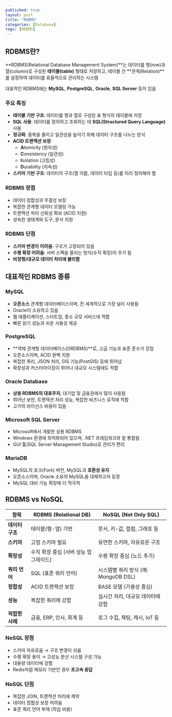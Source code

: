 ```yaml
---
published: true
layout: post
title: "RDBMS"
categories: [Database]
tags: [RDBMS]
---
```


## RDBMS란?

**RDBMS(Relational Database Management System)**는 데이터를 행(row)과 열(column)로 구성된 **테이블(table)** 형태로 저장하고, 테이블 간 **관계(Relation)**를 설정하여 데이터를 효율적으로 관리하는 시스템

대표적인 RDBMS에는 **MySQL**, **PostgreSQL**, **Oracle**, **SQL Server** 등이 있음

### 주요 특징

- **테이블 기반 구조**: 데이터를 행과 열로 구성된 표 형식의 테이블에 저장
- **SQL 사용**: 데이터를 정의하고 조회하는 데 **SQL(Structured Query Language)** 사용
- **정규화**: 중복을 줄이고 일관성을 높이기 위해 데이터 구조를 나누는 방식
- **ACID 트랜잭션 보장**:
  - **A**tomicity (원자성)
  - **C**onsistency (일관성)
  - **I**solation (고립성)
  - **D**urability (지속성)
- **스키마 기반 구조**: 데이터의 구조(열 이름, 데이터 타입 등)를 미리 정의해야 함

### RDBMS 장점

- 데이터 정합성과 무결성 보장
- 복잡한 관계형 데이터 모델링 가능
- 트랜잭션 처리 신뢰성 확보 (ACID 지원)
- 성숙한 생태계와 도구, 문서 지원

### RDBMS 단점

- **스키마 변경이 어려움**: 구조가 고정되어 있음
- **수평 확장 어려움**: 서버 스펙을 올리는 방식(수직 확장)이 주가 됨
- **비정형/대규모 데이터 처리에 불리함**

## 대표적인 RDBMS 종류

### MySQL
- **오픈소스** 관계형 데이터베이스이며, 전 세계적으로 가장 널리 사용됨
- Oracle이 소유하고 있음
- 웹 애플리케이션, 스타트업, 중소 규모 서비스에 적합
- 빠른 읽기 성능과 쉬운 사용성 제공

### PostgreSQL
- **객체 관계형 데이터베이스(ORDBMS)**로, 고급 기능과 표준 준수가 강점
- 오픈소스이며, ACID 완벽 지원
- 복잡한 쿼리, JSON 처리, GIS 기능(PostGIS) 등에 뛰어남
- 확장성과 커스터마이징이 뛰어나 대규모 시스템에도 적합

### Oracle Database
- **상용 RDBMS의 대표주자**, 대기업 및 금융권에서 많이 사용됨
- 뛰어난 보안, 트랜잭션 처리 성능, 복잡한 비즈니스 로직에 적합
- 고가의 라이선스 비용이 있음

### Microsoft SQL Server
- Microsoft에서 개발한 상용 RDBMS
- Windows 환경에 최적화되어 있으며, .NET 프레임워크와 잘 통합됨
- GUI 툴(SQL Server Management Studio)로 관리가 편리

### MariaDB
- MySQL의 포크(Fork) 버전, MySQL과 **호환성 유지**
- 오픈소스이며, Oracle 소유의 MySQL을 대체하고자 등장
- MySQL 대비 기능 확장에 더 적극적

## RDBMS vs NoSQL

| 항목 | RDBMS (Relational DB) | NoSQL (Not Only SQL) |
|------|------------------------|-----------------------|
| **데이터 구조** | 테이블(행-열) 기반 | 문서, 키-값, 컬럼, 그래프 등 |
| **스키마** | 고정 스키마 필요 | 유연한 스키마, 자유로운 구조 |
| **확장성** | 수직 확장 중심 (서버 성능 업그레이드) | 수평 확장 중심 (노드 추가) |
| **쿼리 언어** | SQL (표준 쿼리 언어) | 시스템별 쿼리 방식 (예: MongoDB DSL) |
| **정합성** | ACID 트랜잭션 보장 | BASE 모델 (가용성 중심) |
| **성능** | 복잡한 쿼리에 강함 | 실시간 처리, 대규모 데이터에 강함 |
| **적합한 사례** | 금융, ERP, 인사, 회계 등 | 로그 수집, 채팅, 캐시, IoT 등 |

### NoSQL 장점

- 스키마 자유로움 → 구조 변경이 쉬움
- 수평 확장 용이 → 고성능 분산 시스템 구성 가능
- 대용량 데이터에 강함
- Redis처럼 메모리 기반인 경우 **초고속 응답**

### NoSQL 단점

- 복잡한 JOIN, 트랜잭션 처리에 제약
- 데이터 정합성 보장 어려움
- 표준 쿼리 언어 부재 (학습 비용)

